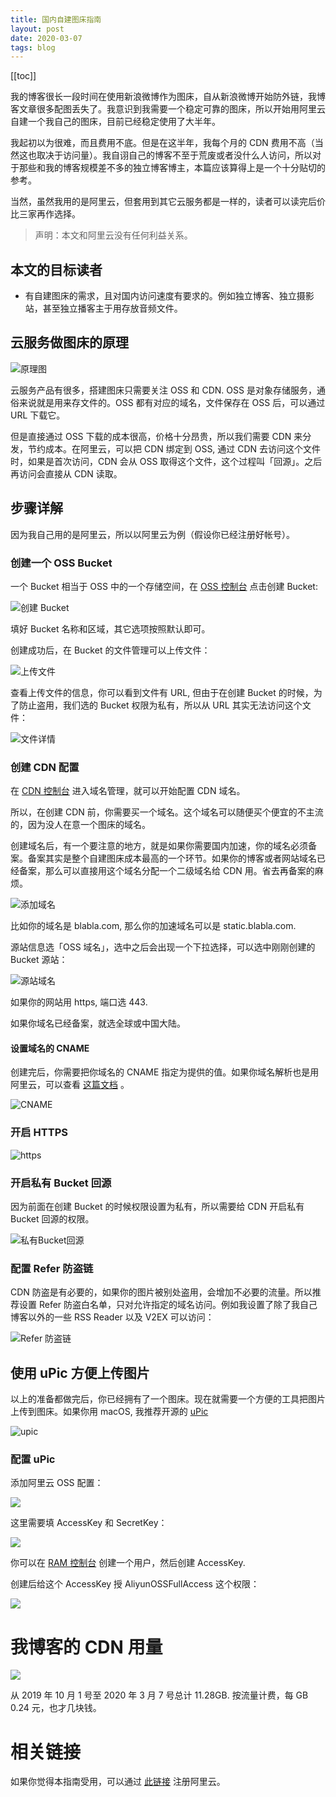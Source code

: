 ```yaml
---
title: 国内自建图床指南
layout: post
date: 2020-03-07
tags: blog
---
```


[[toc]]

我的博客很长一段时间在使用新浪微博作为图床，自从新浪微博开始防外链，我博客文章很多配图丢失了。我意识到我需要一个稳定可靠的图床，所以开始用阿里云自建一个我自己的图床，目前已经稳定使用了大半年。

我起初以为很难，而且费用不底。但是在这半年，我每个月的 CDN 费用不高（当然这也取决于访问量）。我自诩自己的博客不至于荒废或者没什么人访问，所以对于那些和我的博客规模差不多的独立博客博主，本篇应该算得上是一个十分贴切的参考。

当然，虽然我用的是阿里云，但套用到其它云服务都是一样的，读者可以读完后价比三家再作选择。

> 声明：本文和阿里云没有任何利益关系。

## 本文的目标读者

- 有自建图床的需求，且对国内访问速度有要求的。例如独立博客、独立摄影站，甚至独立播客主于用存放音频文件。

## 云服务做图床的原理

![原理图](https://gbstatic.djyde.com/uPic/Untitled%20%28Draft%29-1%206.jpg?x-oss-process=style/80)

云服务产品有很多，搭建图床只需要关注 OSS 和 CDN. OSS 是对象存储服务，通俗来说就是用来存文件的。OSS 都有对应的域名，文件保存在 OSS 后，可以通过 URL 下载它。

但是直接通过 OSS 下载的成本很高，价格十分昂贵，所以我们需要 CDN 来分发，节约成本。在阿里云，可以把 CDN 绑定到 OSS, 通过 CDN 去访问这个文件时，如果是首次访问，CDN 会从 OSS 取得这个文件，这个过程叫「回源」。之后再访问会直接从 CDN 读取。

## 步骤详解

因为我自己用的是阿里云，所以以阿里云为例（假设你已经注册好帐号）。

### 创建一个 OSS Bucket

一个 Bucket 相当于 OSS 中的一个存储空间，在 [OSS 控制台](https://oss.console.aliyun.com/overview) 点击创建 Bucket:

![创建 Bucket](https://gbstatic.djyde.com/uPic/截屏2020-03-07下午4.30.25.png?x-oss-process=style/80)

填好 Bucket 名称和区域，其它选项按照默认即可。

创建成功后，在 Bucket 的文件管理可以上传文件：

![上传文件](https://gbstatic.djyde.com/uPic/B2l6dV.png?x-oss-process=style/80)

查看上传文件的信息，你可以看到文件有 URL, 但由于在创建 Bucket 的时候，为了防止盗用，我们选的 Bucket 权限为私有，所以从 URL 其实无法访问这个文件：

![文件详情](https://gbstatic.djyde.com/uPic/HUFU2y.png?x-oss-process=style/80)

### 创建 CDN 配置

在 [CDN 控制台](https://cdn.console.aliyun.com/) 进入域名管理，就可以开始配置 CDN 域名。

所以，在创建 CDN 前，你需要买一个域名。这个域名可以随便买个便宜的不主流的，因为没人在意一个图床的域名。

创建域名后，有一个要注意的地方，就是如果你需要国内加速，你的域名必须备案。备案其实是整个自建图床成本最高的一个环节。如果你的博客或者网站域名已经备案，那么可以直接用这个域名分配一个二级域名给 CDN 用。省去再备案的麻烦。

![添加域名](https://gbstatic.djyde.com/uPic/guk3mO.png?x-oss-process=style/80)

比如你的域名是 blabla.com, 那么你的加速域名可以是 static.blabla.com.

源站信息选「OSS 域名」，选中之后会出现一个下拉选择，可以选中刚刚创建的 Bucket 源站：

![源站域名](https://gbstatic.djyde.com/uPic/GPlUFe.png?x-oss-process=style/80)

如果你的网站用 https, 端口选 443.

如果你域名已经备案，就选全球或中国大陆。

#### 设置域名的 CNAME

创建完后，你需要把你域名的 CNAME 指定为提供的值。如果你域名解析也是用阿里云，可以查看 [这篇文档](https://help.aliyun.com/document_detail/27144.html?spm=5176.11785003.0.0.6402142fn9IEPG) 。

![CNAME](https://gbstatic.djyde.com/uPic/j5Vvuk.png?x-oss-process=style/80)

### 开启 HTTPS

![https](https://gbstatic.djyde.com/uPic/TezAat.png?x-oss-process=style/80)

### 开启私有 Bucket 回源

因为前面在创建 Bucket 的时候权限设置为私有，所以需要给 CDN 开启私有 Bucket 回源的权限。

![私有Bucket回源](https://gbstatic.djyde.com/uPic/G0K6M4.png?x-oss-process=style/80)

### 配置 Refer 防盗链

CDN 防盗是有必要的，如果你的图片被别处盗用，会增加不必要的流量。所以推荐设置 Refer 防盗白名单，只对允许指定的域名访问。例如我设置了除了我自己博客以外的一些 RSS Reader 以及 V2EX 可以访问：

![Refer 防盗链](https://gbstatic.djyde.com/uPic/ZST89j.png?x-oss-process=style/80)

## 使用 uPic 方便上传图片

以上的准备都做完后，你已经拥有了一个图床。现在就需要一个方便的工具把图片上传到图床。如果你用 macOS, 我推荐开源的 [uPic](https://github.com/gee1k/uPic)

![upic](https://gbstatic.djyde.com/uPic/cqSMIR.gif)

### 配置 uPic

添加阿里云 OSS 配置：

![](https://gbstatic.djyde.com/uPic/AisKxQ.png?x-oss-process=style/80)

这里需要填 AccessKey 和 SecretKey：

![](https://gbstatic.djyde.com/uPic/VkPsCc.png?x-oss-process=style/80)

你可以在 [RAM 控制台](https://ram.console.aliyun.com/users) 创建一个用户，然后创建 AccessKey.

创建后给这个 AccessKey 授 AliyunOSSFullAccess 这个权限：

![](https://gbstatic.djyde.com/uPic/m3KaPP.png?x-oss-process=style/80)

# 我博客的 CDN 用量

![](https://gbstatic.djyde.com/uPic/Pit7QZ.png?x-oss-process=style/80)

从 2019 年 10 月 1 号至 2020 年 3 月 7 号总计 11.28GB. 按流量计费，每 GB 0.24 元，也才几块钱。

# 相关链接

如果你觉得本指南受用，可以通过 [此链接](https://www.aliyun.com/minisite/goods?userCode=n7qobwbd) 注册阿里云。
